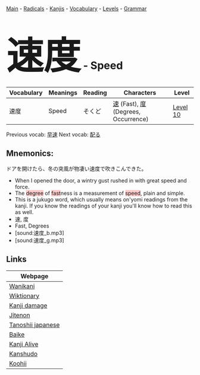 <style> bigfont {font-size: 100px}</style>
[Main](../README.md) -
[Radicals](../radicals.md) -
[Kanjis](../kanjis.md) -
[Vocabulary](../vocabulary.md) -
[Levels](../levels.md) -
[Grammar](../grammar.md)
# <bigfont> 速度</bigfont> - Speed 

| Vocabulary | Meanings | Reading | Characters | Level |
| --- | --- | --- | --- | --- |
| 速度 | Speed | そくど |  [速](../kanjis/速.md) (Fast), [度](../kanjis/度.md) (Degrees, Occurrence) | [Level 10](../levels/wk_level10.md) |

Previous vocab: [早速](早速.md) Next vocab: [配る](配る.md) 

## Mnemonics:
ドアを開けたら、冬の突風が物凄い速度で吹きこんできた。
* When I opened the door, a wintry gust rushed in with great speed and force.
* The <span style="background-color:#ffcccb"> degree</span> of <span style="background-color:#ffcccb"> fast</span>ness is a measurement of <span style="background-color:#ffcccb"> speed</span>, plain and simple.
* This is a jukugo word, which usually means on'yomi readings from the kanji. If you know the readings of your kanji you'll know how to read this as well.
* 速, 度
* Fast, Degrees
* [sound:速度_b.mp3]
* [sound:速度_g.mp3]


## Links 

| Webpage |
| --- |
| [Wanikani          ](https://www.wanikani.com/kanji/速度) |
| [Wiktionary        ](https://en.wiktionary.org/wiki/速度) |
| [Kanji damage      ](http://www.kanjidamage.com/kanji/search?utf8=✓&q=速度) |
| [Jitenon           ](https://jitenon.com/kanji/速度) |
| [Tanoshii japanese ](https://www.tanoshiijapanese.com/dictionary/kanji.cfm?k=速度) |
| [Baike             ](https://baike.baidu.com/item/速度) |
| [Kanji Alive       ](https://app.kanjialive.com/速度) |
| [Kanshudo          ](https://www.kanshudo.com/searchmn?q=速度) |
| [Koohii            ](https://kanji.koohii.com/study/kanji/速度) |
